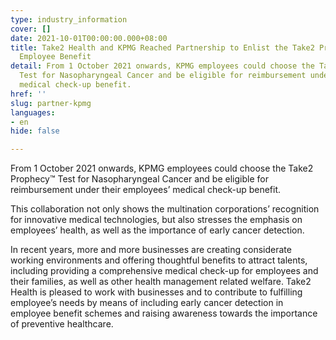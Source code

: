 ```yaml
---
type: industry_information
cover: []
date: 2021-10-01T00:00:00.000+08:00
title: Take2 Health and KPMG Reached Partnership to Enlist the Take2 Prophecy™ as
  Employee Benefit
detail: From 1 October 2021 onwards, KPMG employees could choose the Take2 Prophecy™
  Test for Nasopharyngeal Cancer and be eligible for reimbursement under their employees’
  medical check-up benefit.
href: ''
slug: partner-kpmg
languages:
- en
hide: false

---
```

From 1 October 2021 onwards, KPMG employees could choose the Take2 Prophecy™ Test for Nasopharyngeal Cancer and be eligible for reimbursement under their employees’ medical check-up benefit.

This collaboration not only shows the multination corporations’ recognition for innovative medical technologies, but also stresses the emphasis on employees’ health, as well as the importance of early cancer detection.

In recent years, more and more businesses are creating considerate working environments and offering thoughtful benefits to attract talents, including providing a comprehensive medical check-up for employees and their families, as well as other health management related welfare. Take2 Health is pleased to work with businesses and to contribute to fulfilling employee’s needs by means of including early cancer detection in employee benefit schemes and raising awareness towards the importance of preventive healthcare.